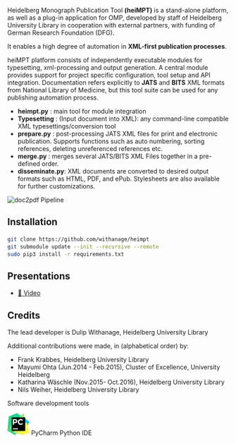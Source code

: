 

Heidelberg Monograph Publication Tool **(heiMPT)** is a stand-alone platform, as well as a plug-in application for OMP, developed by staff of Heidelberg University Library in cooperation with external partners, with  funding of  German Research Foundation (DFG). 

It enables a high degree of automation in **XML-first publication processes**.

heiMPT platform consists of independently executable modules for typesetting, xml-processing and output generation.
A  central module provides support for project specific configuration, tool setup and API integration.
Documentation refers explicitly to **JATS** and **BITS** XML formats from National Library of Medicine, but this tool suite can be used for any publishing automation process.
 


* **heimpt.py**     : main tool for module integration 
* **Typesetting**   : (Input document into XML): any command-line compatible XML typesettings/conversion tool  
* **prepare.py**    : post-processing JATS XML files for print and electronic publication. Supports functions such as auto numbering, sorting references, deleting unreferenced references etc.
* **merge.py**      : merges  several JATS/BITS XML Files together in a pre-defined order. 
* **disseminate.py**: XML documents are converted to desired output formats such as HTML, PDF, and ePub. Stylesheets are also available for further customizations.



![doc2pdf Pipeline](https://raw.githubusercontent.com/withanage/heimpt/master/images/mpt.png)


## Installation
```bash
git clone https://github.com/withanage/heimpt
git submodule update --init --recursive --remote
sudo pip3 install -r requirements.txt 

```

## Presentations
* [:movie_camera: Video](https://www.youtube.com/watch?v=yOH1DS2EUck)

 


## Credits

The lead developer is Dulip Withanage, Heidelberg University Library

Additional contributions were made, in (alphabetical order) by:

* Frank Krabbes, Heidelberg  University Library 
* Mayumi Ohta (Jun.2014 - Feb.2015), Cluster of Excellence, University Heidelberg
* Katharina Wäschle (Nov.2015- Oct.2016), Heidelberg University Library 
* Nils Weiher, Heidelberg University Library

Software development tools

  [![](https://raw.githubusercontent.com/withanage/heimpt/master/images/pycharm_logo.png)]( https://www.jetbrains.com/pycharm/) PyCharm Python IDE

